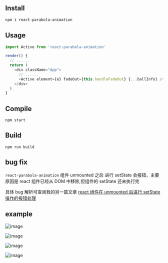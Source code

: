 ## Install

```sh
npm i react-parabola-animation
```

## Usage

```js
import Active from 'react-parabola-animation'

render() {
  // ......
  return (
    <div className="App">
      // ......
      <Active element={e} fadeOut={this.handleFadeOut} {...ballInfo} />
    </div>
  )
}
```

## Compile

```
npm start
```

## Build

```
npm run build
```

## bug fix

`react-parabola-animation` 组件 unmounted 之后 进行 setState 会报错，主要原因是 react 组件已经从 DOM 中移除,但组件的 setState 还未执行完

具体 bug 解析可查阅我的另一篇文章 [react 组件在 unmounted 后进行 setState 操作的报错处理](https://github.com/lulujianglab/blog/issues/39)

## example

![image](https://user-images.githubusercontent.com/26807227/50537267-6f321b00-0b98-11e9-89f9-3f4c5b992402.png)

![image](https://user-images.githubusercontent.com/26807227/50537270-748f6580-0b98-11e9-8ca3-7b7608a7dd9e.png)

![image](https://user-images.githubusercontent.com/26807227/50537240-3b56f580-0b98-11e9-9eb7-cedd718bb3a4.png)

![image](https://user-images.githubusercontent.com/26807227/50537239-372ad800-0b98-11e9-8e9b-dee490f16705.png)
